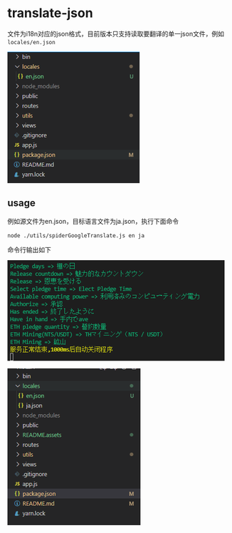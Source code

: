 # translate-json

文件为i18n对应的json格式，目前版本只支持读取要翻译的单一json文件，例如`locales/en.json`

![image-20211112150815199](README.assets/image-20211112150815199-16367008969761.png)



## usage

例如源文件为en.json，目标语言文件为ja.json，执行下面命令

```
node ./utils/spiderGoogleTranslate.js en ja
```

命令行输出如下

![image-20211112152336026](README.assets/image-20211112152336026-16367018174572.png)

![image-20211112152835770](README.assets/image-20211112152835770-16367021173813.png)

